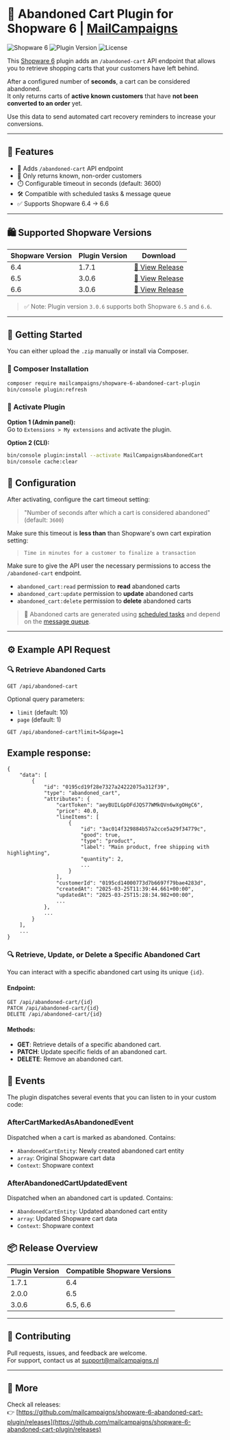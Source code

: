 # 🛒 Abandoned Cart Plugin for Shopware 6 | [MailCampaigns](https://www.mailcampaigns.nl)


![Shopware 6](https://img.shields.io/badge/Shopware-6.x-blue?logo=shopware)
![Plugin Version](https://img.shields.io/github/v/release/mailcampaigns/shopware-6-abandoned-cart-plugin)
![License](https://img.shields.io/github/license/mailcampaigns/shopware-6-abandoned-cart-plugin)

This [Shopware 6](https://www.shopware.com/en/products/shopware-6/) plugin adds an `/abandoned-cart` API endpoint that allows you to retrieve shopping carts that your customers have left behind.

After a configured number of **seconds**, a cart can be considered abandoned.  
It only returns carts of **active known customers** that have **not been converted to an order** yet.

Use this data to send automated cart recovery reminders to increase your conversions.

---

## 🎯 Features

- 🔗 Adds `/abandoned-cart` API endpoint
- 👤 Only returns known, non-order customers
- ⏱️ Configurable timeout in seconds (default: 3600)
- 🛠️ Compatible with scheduled tasks & message queue
- ✅ Supports Shopware 6.4 → 6.6

---

## 🛍️ Supported Shopware Versions

| Shopware Version | Plugin Version | Download |
|------------------|----------------|----------|
| 6.4              | 1.7.1          | [🔗 View Release](https://github.com/mailcampaigns/shopware-6-abandoned-cart-plugin/releases/tag/1.7.1) |
| 6.5              | 3.0.6          | [🔗 View Release](https://github.com/mailcampaigns/shopware-6-abandoned-cart-plugin/releases/tag/3.0.6) |
| 6.6              | 3.0.6          | [🔗 View Release](https://github.com/mailcampaigns/shopware-6-abandoned-cart-plugin/releases/tag/3.0.6) |

> ✅ Note: Plugin version `3.0.6` supports both Shopware `6.5` and `6.6`.

---

## 🚀 Getting Started

You can either upload the `.zip` manually or install via Composer.

### 🔌 Composer Installation

```bash
composer require mailcampaigns/shopware-6-abandoned-cart-plugin
bin/console plugin:refresh
```

### 🔄 Activate Plugin

**Option 1 (Admin panel):**  
Go to `Extensions > My extensions` and activate the plugin.

**Option 2 (CLI):**
```bash
bin/console plugin:install --activate MailCampaignsAbandonedCart
bin/console cache:clear
```

## 🔧 Configuration

After activating, configure the cart timeout setting:  
> "Number of seconds after which a cart is considered abandoned" (default: `3600`)

Make sure this timeout is **less than** than Shopware's own cart expiration setting:  
> `Time in minutes for a customer to finalize a transaction`

Make sure to give the API user the necessary permissions to access the `/abandoned-cart` endpoint.
- `abandoned_cart:read` permission to **read** abandoned carts
- `abandoned_cart:update` permission to **update** abandoned carts
- `abandoned_cart:delete` permission to **delete** abandoned carts

> 🧠 Abandoned carts are generated using [scheduled tasks] and depend on the [message queue].

[scheduled tasks]: https://developer.shopware.com/docs/guides/plugins/plugins/plugin-fundamentals/add-scheduled-task#executing-the-scheduled-task  
[message queue]: https://developer.shopware.com/docs/guides/hosting/infrastructure/message-queue

---

## ⚙️ Example API Request
### 🔍 Retrieve Abandoned Carts
```http
GET /api/abandoned-cart
```
Optional query parameters:
- `limit` (default: 10)
- `page` (default: 1)

```http
GET /api/abandoned-cart?limit=5&page=1
```

## Example response:
```
{
    "data": [
        {
            "id": "0195cd19f28e7327a24222075a312f39",
            "type": "abandoned_cart",
            "attributes": {
                "cartToken": "aeyBUILGpDFdJQS77WMkQVn6wXgOHgC6",
                "price": 40.0,
                "lineItems": [
                    {
                        "id": "3ac014f329884b57a2cce5a29f34779c",
                        "good": true,
                        "type": "product",
                        "label": "Main product, free shipping with highlighting",
                        "quantity": 2,
                        ...
                    }
                ],
                "customerId": "0195cd14000773d7b6697f79bae4283d",
                "createdAt": "2025-03-25T11:39:44.661+00:00",
                "updatedAt": "2025-03-25T15:28:34.982+00:00",
                ...
            },
            ...
        }
    ],
    ...
}
```
### 🔍 Retrieve, Update, or Delete a Specific Abandoned Cart

You can interact with a specific abandoned cart using its unique `{id}`.

#### Endpoint:
```http
GET /api/abandoned-cart/{id}
PATCH /api/abandoned-cart/{id}
DELETE /api/abandoned-cart/{id}
```

#### Methods:
- **GET**: Retrieve details of a specific abandoned cart.
- **PATCH**: Update specific fields of an abandoned cart.
- **DELETE**: Remove an abandoned cart.

## 📡 Events

The plugin dispatches several events that you can listen to in your custom code:

### AfterCartMarkedAsAbandonedEvent
Dispatched when a cart is marked as abandoned. Contains:
- `AbandonedCartEntity`: Newly created abandoned cart entity
- `array`: Original Shopware cart data
- `Context`: Shopware context

### AfterAbandonedCartUpdatedEvent
Dispatched when an abandoned cart is updated. Contains:
- `AbandonedCartEntity`: Updated abandoned cart entity
- `array`: Updated Shopware cart data
- `Context`: Shopware context

## 📦 Release Overview

| Plugin Version | Compatible Shopware Versions |
|----------------|-------------------------------|
| 1.7.1          | 6.4                           |
| 2.0.0          | 6.5                           |
| 3.0.6          | 6.5, 6.6                      |

---

## 🤝 Contributing

Pull requests, issues, and feedback are welcome.  
For support, contact us at [support@mailcampaigns.nl](mailto:support@mailcampaigns.nl)

---

## 🔗 More

Check all releases:  
👉 [https://github.com/mailcampaigns/shopware-6-abandoned-cart-plugin/releases](https://github.com/mailcampaigns/shopware-6-abandoned-cart-plugin/releases)
